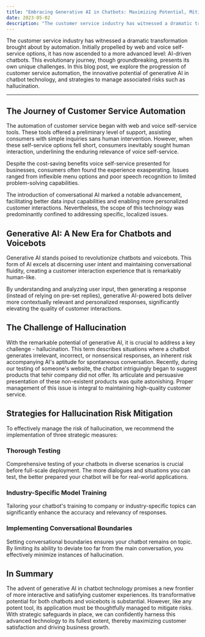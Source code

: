```yaml
---
title: "Embracing Generative AI in Chatbots: Maximizing Potential, Mitigating Risks"
date: 2023-05-02
description: "The customer service industry has witnessed a dramatic transformation brought about by automation. Initially propelled by web and voice self-service options, it has now ascended to a more advanced level: AI-driven chatbots. This evolutionary journey, though groundbreaking, presents its own unique challenges. In this blog post, we explore the progression of customer service automation, the innovative potential of generative AI in chatbot technology, and strategies to manage associated risks such as hallucination."
---
```


The customer service industry has witnessed a dramatic transformation brought about by automation. Initially propelled by web and voice self-service options, it has now ascended to a more advanced level: AI-driven chatbots. This evolutionary journey, though groundbreaking, presents its own unique challenges. In this blog post, we explore the progression of customer service automation, the innovative potential of generative AI in chatbot technology, and strategies to manage associated risks such as hallucination.

---

## The Journey of Customer Service Automation
The automation of customer service began with web and voice self-service tools. These tools offered a preliminary level of support, assisting consumers with simple inquiries sans human intervention. However, when these self-service options fell short, consumers inevitably sought human interaction, underlining the enduring relevance of voice self-service.

Despite the cost-saving benefits voice self-service presented for businesses, consumers often found the experience exasperating. Issues ranged from inflexible menu options and poor speech recognition to limited problem-solving capabilities.

The introduction of conversational AI marked a notable advancement, facilitating better data input capabilities and enabling more personalized customer interactions. Nevertheless, the scope of this technology was predominantly confined to addressing specific, localized issues.

## Generative AI: A New Era for Chatbots and Voicebots
Generative AI stands poised to revolutionize chatbots and voicebots. This form of AI excels at discerning user intent and maintaining conversational fluidity, creating a customer interaction experience that is remarkably human-like.

By understanding and analyzing user input, then generating a response (instead of relying on pre-set replies), generative AI-powered bots deliver more contextually relevant and personalized responses, significantly elevating the quality of customer interactions.

## The Challenge of Hallucination
With the remarkable potential of generative AI, it is crucial to address a key challenge - hallucination. This term describes situations where a chatbot generates irrelevant, incorrect, or nonsensical responses, an inherent risk accompanying AI's aptitude for spontaneous conversation. Recently, during our testing of someone's website, the chatbot intriguingly began to suggest products that tehir company did not offer. Its articulate and persuasive presentation of these non-existent products was quite astonishing. Proper management of this issue is integral to maintaining high-quality customer service.

## Strategies for Hallucination Risk Mitigation
To effectively manage the risk of hallucination, we recommend the implementation of three strategic measures:

### Thorough Testing
Comprehensive testing of your chatbots in diverse scenarios is crucial before full-scale deployment. The more dialogues and situations you can test, the better prepared your chatbot will be for real-world applications.

### Industry-Specific Model Training
Tailoring your chatbot's training to company or industry-specific topics can significantly enhance the accuracy and relevancy of responses.

### Implementing Conversational Boundaries
Setting conversational boundaries ensures your chatbot remains on topic. By limiting its ability to deviate too far from the main conversation, you effectively minimize instances of hallucination.

## In Summary
The advent of generative AI in chatbot technology promises a new frontier of more interactive and satisfying customer experiences. Its transformative potential for both chatbots and voicebots is substantial. However, like any potent tool, its application must be thoughtfully managed to mitigate risks. With strategic safeguards in place, we can confidently harness this advanced technology to its fullest extent, thereby maximizing customer satisfaction and driving business growth.
